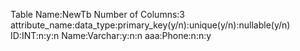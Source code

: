 Table Name:NewTb
Number of Columns:3
attribute_name:data_type:primary_key(y/n):unique(y/n):nullable(y/n)
ID:INT:n:y:n
Name:Varchar:y:n:n
aaa:Phone:n:n:y
